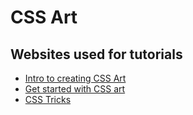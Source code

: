 # CSS Art
## Websites used for tutorials
 - [Intro to creating CSS Art](https://dev.to/poulamic/intro-to-creating-css-art-1ep5)
 - [Get started with CSS art](https://www.creativebloq.com/features/get-started-with-css-art)
 - [CSS Tricks](https://css-tricks.com)
